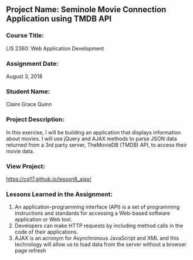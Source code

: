 ## Project Name:  Seminole Movie Connection Application using TMDB API

### Course Title:
LIS 2360:  Web Application Development

### Assignment Date:  
August 3, 2018
### Student Name:  
Claire Grace Quinn

### Project Description:
In this exercise, I will be building an application that displays information about movies. I will use jQuery and AJAX methods to parse JSON data returned from
a 3rd party server, TheMovieDB (TMDB) API, to access their movie data. 
### View Project:
https://cq17.github.io/lesson8_ajax/

### Lessons Learned in the Assignment:
1. An application-programming interface (API) is a set of programming instructions and standards for accessing a
Web-based software application or Web tool. 
2. Developers can make HTTP requests by including method calls in the code of their applications. 
3. AJAX is an acronym for Asynchronous JavaScript and XML and this technology will allow us to load data from
the server without a browser page refresh 
